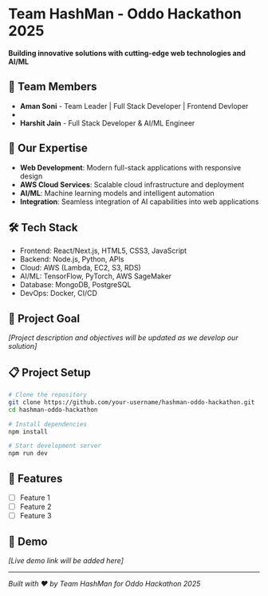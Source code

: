 # Team HashMan - Oddo Hackathon 2025

**Building innovative solutions with cutting-edge web technologies and AI/ML**

## 👥 Team Members
- **Aman Soni** - Team Leader | Full Stack Developer | Frontend Devloper
- 
- **Harshit Jain** - Full Stack Developer & AI/ML Engineer

## 🚀 Our Expertise
- **Web Development**: Modern full-stack applications with responsive design
- **AWS Cloud Services**: Scalable cloud infrastructure and deployment
- **AI/ML**: Machine learning models and intelligent automation
- **Integration**: Seamless integration of AI capabilities into web applications

## 🛠️ Tech Stack
- Frontend: React/Next.js, HTML5, CSS3, JavaScript
- Backend: Node.js, Python, APIs
- Cloud: AWS (Lambda, EC2, S3, RDS)
- AI/ML: TensorFlow, PyTorch, AWS SageMaker
- Database: MongoDB, PostgreSQL
- DevOps: Docker, CI/CD

## 🎯 Project Goal
*[Project description and objectives will be updated as we develop our solution]*

## 📋 Project Setup
```bash
# Clone the repository
git clone https://github.com/your-username/hashman-oddo-hackathon.git
cd hashman-oddo-hackathon

# Install dependencies
npm install

# Start development server
npm run dev
```

## 🌟 Features
- [ ] Feature 1
- [ ] Feature 2
- [ ] Feature 3

## 📱 Demo
*[Live demo link will be added here]*

---
*Built with ❤️ by Team HashMan for Oddo Hackathon 2025*
